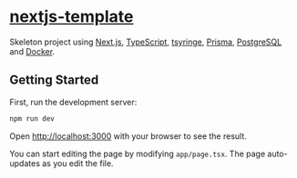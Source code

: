 # [nextjs-template](https://github.com/brenttheisen/nextjs-template)

Skeleton project using [Next.js](https://nextjs.org), [TypeScript](https://www.typescriptlang.org), [tsyringe](https://github.com/microsoft/tsyringe), [Prisma](https://www.prisma.io), [PostgreSQL](https://www.postgresql.org) and [Docker](https://www.docker.com/).

## Getting Started

First, run the development server:

```bash
npm run dev
```

Open [http://localhost:3000](http://localhost:3000) with your browser to see the result.

You can start editing the page by modifying `app/page.tsx`. The page auto-updates as you edit the file.
